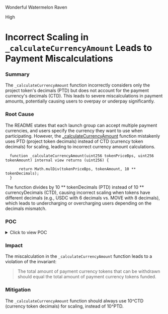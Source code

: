 Wonderful Watermelon Raven

High

# Incorrect Scaling in `_calculateCurrencyAmount` Leads to Payment Miscalculations

### Summary
The `_calculateCurrencyAmount` function incorrectly considers only the project token's decimals (PTD) but does not account for the payment currency's decimals (CTD). This leads to severe miscalculations in payment amounts, potentially causing users to overpay or underpay significantly.

### Root Cause
The README states that each launch group can accept multiple payment currencies, and users specify the currency they want to use when participating. However, the [_calculateCurrencyAmount](https://github.com/sherlock-audit/2025-02-rova/blob/53fb6d71d253676bfbd00926e8f217f40c62d8c5/rova-contracts/src/Launch.sol#L596-L598) function mistakenly uses PTD (project token decimals) instead of CTD (currency token decimals) for scaling, leading to incorrect currency amount calculations.
```solidity
  function _calculateCurrencyAmount(uint256 tokenPriceBps, uint256 tokenAmount) internal view returns (uint256) {
      
      return Math.mulDiv(tokenPriceBps, tokenAmount, 10 ** tokenDecimals);
  }
```
The function divides by 10 ** tokenDecimals (PTD) instead of 10 ** currencyDecimals (CTD), causing incorrect scaling when tokens have different decimals (e.g., USDC with 6 decimals vs. MOVE with 8 decimals), which leads to undercharging or overcharging users depending on the decimals mismatch.

### POC
<details> 
<summary>Click to view POC</summary>

```solidity
// SPDX-License-Identifier: GPL-3.0-only
pragma solidity ^0.8.22;

import {UnsafeUpgrades} from "@openzeppelin-foundry-upgrades/Upgrades.sol";
import {ERC20} from "@openzeppelin/contracts/token/ERC20/ERC20.sol";
import {VmSafe} from "forge-std/Vm.sol";
import {Test} from "forge-std/Test.sol";
import {Launch} from "../src/Launch.sol";
import {
    CurrencyConfig,
    LaunchGroupSettings,
    LaunchGroupStatus,
    ParticipationRequest,
    ParticipationInfo
} from "../src/Types.sol";
import "forge-std/console.sol";

contract Token is ERC20 {
    constructor(uint8 decimals) ERC20("USDC", "USDC") {
        _mint(msg.sender, 1000000 * 10 ** decimals);
    }
}

contract MyTest is Test , Launch{
    Launch public launch;
    Token public usdc;

    VmSafe.Wallet public admin = vm.createWallet("admin");
    address public manager = address(1);
    address public operator = address(2);
    address public signer = address(3);
    address public testWithdrawalAddress = address(4);
    address public user1 = address(5);

    // Dummy cuids for testing
    bytes32 public testLaunchId = "cixf02ym000001b66m45ae4k8";
    bytes32 public testLaunchGroupId = "ch72gsb320000udocl363eofy";
    bytes32 public testLaunchParticipationId = "cm6o2sldi00003b74facm5z9n";
    bytes32 public testUserId = "cm6o2tm1300003b74dsss1s7q";
 function setUp() public {
    vm.startPrank(admin.addr);

    // Deploy contracts
    address proxyAddress = UnsafeUpgrades.deployTransparentProxy(
        address(new Launch()),
        admin.addr,
        abi.encodeWithSelector(Launch.initialize.selector, testWithdrawalAddress, testLaunchId, admin.addr, 8) // Project token with 8 decimals
    );
    launch = Launch(proxyAddress);

    // Deploy USDC token (6 decimals)
    usdc = new Token(6);

    // Setup roles
    launch.grantRole(MANAGER_ROLE, manager);
    launch.grantRole(OPERATOR_ROLE, operator);
    launch.grantRole(SIGNER_ROLE, signer);

    // Fund users with USDC (2000 USDC)
    usdc.transfer(user1, 2000 * 10 ** 6);
    vm.stopPrank();

    LaunchGroupSettings memory settings = _setupLaunchGroupWithStatus(testLaunchGroupId, LaunchGroupStatus.PENDING);
    settings.status = LaunchGroupStatus.ACTIVE;
    settings.finalizesAtParticipation = true;

    vm.startPrank(manager);
    launch.setLaunchGroupSettings(testLaunchGroupId, settings);
    vm.stopPrank();
 }

 function test_CurrencyAmountMiscalculation_DueToIncorrectDecimals() external {
    // Create a participation request with 1000 USDC as the token amount
    ParticipationRequest memory request = ParticipationRequest({
        chainId: block.chainid,
        launchId: testLaunchId,
        launchGroupId: testLaunchGroupId,
        launchParticipationId: testLaunchParticipationId,
        userId: testUserId,
        userAddress: user1,
        tokenAmount: 1000 * 10 ** 6, // 1000 USDC (6 decimals)
        currency: address(usdc),
        requestExpiresAt: block.timestamp + 1 hours
    });

    bytes memory signature = _signRequest(abi.encode(request));

    vm.startPrank(user1);
    usdc.approve(address(launch), type(uint256).max);
    launch.participate(request, signature);
    vm.stopPrank();

    // Mark launch group as completed
    vm.startPrank(manager);
    launch.setLaunchGroupStatus(testLaunchGroupId, LaunchGroupStatus.COMPLETED);
    vm.stopPrank();

    ParticipationInfo memory info = launch.getParticipationInfo(request.launchParticipationId);

    uint256 tokenFunded = info.tokenAmount;
    console.log("Token Amount Funded:", tokenFunded);

    uint256 withdrawableAmount = launch.getWithdrawableAmountByCurrency(address(usdc));
    console.log("Withdrawable Amount in USDC:", withdrawableAmount);

    // Check if the withdrawable amount matches the funded token amount
    assertTrue(tokenFunded != withdrawableAmount, "Mismatch in withdrawable amount due to decimal miscalculation");
 }

    function _signRequest(bytes memory encodedRequest) internal view returns (bytes memory) {
        bytes32 structHash = keccak256(encodedRequest);
        bytes32 messageHash = keccak256(abi.encodePacked("\x19Ethereum Signed Message:\n32", structHash));
        (uint8 v, bytes32 r, bytes32 s) = vm.sign(admin.privateKey, messageHash);
        return abi.encodePacked(r, s, v);
    }

    function _setupLaunchGroupWithStatus(bytes32 launchGroupId, LaunchGroupStatus status)
        internal
        returns (LaunchGroupSettings memory)
    {
        CurrencyConfig memory currencyConfig =
            CurrencyConfig({tokenPriceBps: 1 * 10 ** 6, isEnabled: true});
        LaunchGroupSettings memory settings = LaunchGroupSettings({
            finalizesAtParticipation: false,
            startsAt: block.timestamp,
            endsAt: block.timestamp + 1 days,
            maxTokenAllocation: 10000 * 10 ** 6,
            minTokenAmountPerUser: 500 * 10 ** 6,
            maxTokenAmountPerUser: 3000 * 10 ** 6,
            status: status
        });
        vm.startPrank(manager);
        launch.createLaunchGroup(launchGroupId, address(usdc), currencyConfig, settings);
        vm.stopPrank();
        return settings;
    }

}
```
- Create a new test file in the [test folder](https://github.com/sherlock-audit/2025-02-rova/tree/main/rova-contracts/test).
- Copy and paste the PoC code.
- Run the following command:
```solidity
forge test --mt test_CurrencyAmountMiscalculation_DueToIncorrectDecimals -vvv
```
</details>


### Impact

The miscalculation in the `_calculateCurrencyAmount` function leads to a violation of the invariant:
> The total amount of payment currency tokens that can be withdrawn should equal the total amount of payment currency tokens funded. 


### Mitigation

The `_calculateCurrencyAmount` function should always use 10^CTD (currency token decimals) for scaling, instead of 10^PTD.